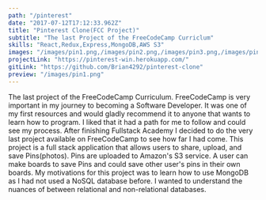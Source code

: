 ```yaml
---
path: "/pinterest"
date: "2017-07-12T17:12:33.962Z"
title: "Pinterest Clone(FCC Project)"
subtitle: "The last Project of the FreeCodeCamp Curriclum"
skills: "React,Redux,Express,MongoDB,AWS S3"
images: "/images/pin1.png,/images/pin2.png,/images/pin3.png,/images/pin4.png"
projectLink: "https://pinterest-win.herokuapp.com/"
gitLink: "https://github.com/Brian4292/pinterest-clone"
preview: "/images/pin1.png"
---
```


The last project of the FreeCodeCamp Curriculum. FreeCodeCamp is very important in my journey to becoming a Software Developer. It was one of my first resources and would gladly recommend it to anyone that wants to learn how to program.  I liked that it had a path for me to follow and could see my process. After finishing Fullstack Academy I decided to do the very last project available on FreeCodeCamp to see how far I had come. This project is a full stack application that allows users to share, upload, and save Pins(photos). Pins are uploaded to Amazon's S3 service. A user can make boards to save Pins and could save other user's pins in their own boards. My motivations for this project was to learn how to use MongoDB as I had not used a NoSQL database before. I wanted to understand the nuances of between relational and non-relational databases.